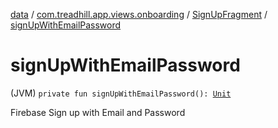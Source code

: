 [data](../../index.md) / [com.treadhill.app.views.onboarding](../index.md) / [SignUpFragment](index.md) / [signUpWithEmailPassword](./sign-up-with-email-password.md)

# signUpWithEmailPassword

(JVM) `private fun signUpWithEmailPassword(): `[`Unit`](https://kotlinlang.org/api/latest/jvm/stdlib/kotlin/-unit/index.html)

Firebase Sign up with Email and Password

